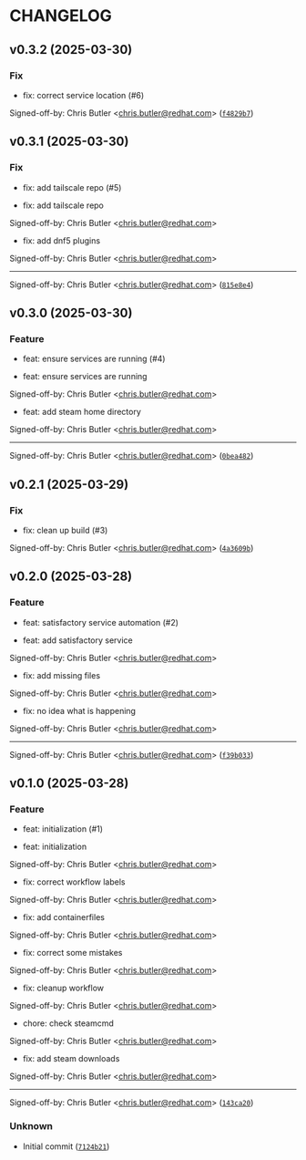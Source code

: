 # CHANGELOG

## v0.3.2 (2025-03-30)

### Fix

* fix: correct service location (#6)

Signed-off-by: Chris Butler &lt;chris.butler@redhat.com&gt; ([`f4829b7`](https://github.com/tempest-concorde/bootc-satisfactory/commit/f4829b78eb424df4c6920b29451e2580e842fcd6))

## v0.3.1 (2025-03-30)

### Fix

* fix: add tailscale repo (#5)

* fix: add tailscale repo

Signed-off-by: Chris Butler &lt;chris.butler@redhat.com&gt;

* fix: add dnf5 plugins

Signed-off-by: Chris Butler &lt;chris.butler@redhat.com&gt;

---------

Signed-off-by: Chris Butler &lt;chris.butler@redhat.com&gt; ([`815e8e4`](https://github.com/tempest-concorde/bootc-satisfactory/commit/815e8e45fe665ef30dc4c95dbb7eb9680475d8d5))

## v0.3.0 (2025-03-30)

### Feature

* feat: ensure services are running (#4)

* feat: ensure services are running

Signed-off-by: Chris Butler &lt;chris.butler@redhat.com&gt;

* feat: add steam home directory

Signed-off-by: Chris Butler &lt;chris.butler@redhat.com&gt;

---------

Signed-off-by: Chris Butler &lt;chris.butler@redhat.com&gt; ([`0bea482`](https://github.com/tempest-concorde/bootc-satisfactory/commit/0bea4828ffedfe7cdc5ae181e39b010fbd7ec881))

## v0.2.1 (2025-03-29)

### Fix

* fix: clean up build (#3)

Signed-off-by: Chris Butler &lt;chris.butler@redhat.com&gt; ([`4a3609b`](https://github.com/tempest-concorde/bootc-satisfactory/commit/4a3609bc60c11db3119718956b1b8bbea825523c))

## v0.2.0 (2025-03-28)

### Feature

* feat: satisfactory service automation (#2)

* feat: add satisfactory service

Signed-off-by: Chris Butler &lt;chris.butler@redhat.com&gt;

* fix: add missing files

Signed-off-by: Chris Butler &lt;chris.butler@redhat.com&gt;

* fix: no idea what is happening

Signed-off-by: Chris Butler &lt;chris.butler@redhat.com&gt;

---------

Signed-off-by: Chris Butler &lt;chris.butler@redhat.com&gt; ([`f39b033`](https://github.com/tempest-concorde/bootc-satisfactory/commit/f39b033f725079c4197262eede9630b45e9178c2))

## v0.1.0 (2025-03-28)

### Feature

* feat: initialization (#1)

* feat: initialization

Signed-off-by: Chris Butler &lt;chris.butler@redhat.com&gt;

* fix: correct workflow labels

Signed-off-by: Chris Butler &lt;chris.butler@redhat.com&gt;

* fix: add containerfiles

Signed-off-by: Chris Butler &lt;chris.butler@redhat.com&gt;

* fix: correct some mistakes

Signed-off-by: Chris Butler &lt;chris.butler@redhat.com&gt;

* fix: cleanup workflow

Signed-off-by: Chris Butler &lt;chris.butler@redhat.com&gt;

* chore: check steamcmd

Signed-off-by: Chris Butler &lt;chris.butler@redhat.com&gt;

* fix: add steam downloads

Signed-off-by: Chris Butler &lt;chris.butler@redhat.com&gt;

---------

Signed-off-by: Chris Butler &lt;chris.butler@redhat.com&gt; ([`143ca20`](https://github.com/tempest-concorde/bootc-satisfactory/commit/143ca20c3d46c01c8f419c074eacc6d741e1229c))

### Unknown

* Initial commit ([`7124b21`](https://github.com/tempest-concorde/bootc-satisfactory/commit/7124b21fb50019e936c0f93339d35a465f362a01))
